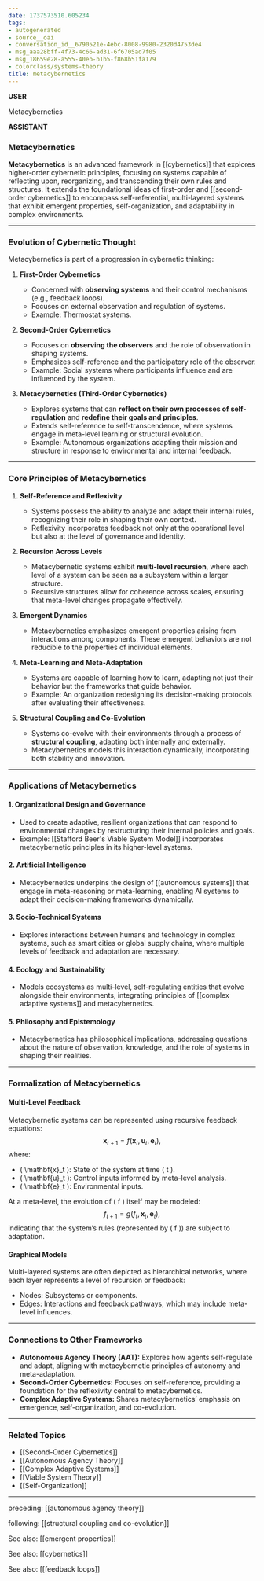 ```yaml
---
date: 1737573510.605234
tags:
- autogenerated
- source__oai
- conversation_id__6790521e-4ebc-8008-9980-2320d4753de4
- msg_aaa28bff-4f73-4c66-ad31-6f6705ad7f05
- msg_18659e28-a555-40eb-b1b5-f868b51fa179
- colorclass/systems-theory
title: metacybernetics
---
```


**USER**

Metacybernetics


**ASSISTANT**

### Metacybernetics

**Metacybernetics** is an advanced framework in [[cybernetics]] that explores higher-order cybernetic principles, focusing on systems capable of reflecting upon, reorganizing, and transcending their own rules and structures. It extends the foundational ideas of first-order and [[second-order cybernetics]] to encompass self-referential, multi-layered systems that exhibit emergent properties, self-organization, and adaptability in complex environments.

---

### Evolution of Cybernetic Thought

Metacybernetics is part of a progression in cybernetic thinking:

1. **First-Order Cybernetics**  
   - Concerned with **observing systems** and their control mechanisms (e.g., feedback loops).  
   - Focuses on external observation and regulation of systems.  
   - Example: Thermostat systems.

2. **Second-Order Cybernetics**  
   - Focuses on **observing the observers** and the role of observation in shaping systems.  
   - Emphasizes self-reference and the participatory role of the observer.  
   - Example: Social systems where participants influence and are influenced by the system.

3. **Metacybernetics (Third-Order Cybernetics)**  
   - Explores systems that can **reflect on their own processes of self-regulation** and **redefine their goals and principles**.  
   - Extends self-reference to self-transcendence, where systems engage in meta-level learning or structural evolution.  
   - Example: Autonomous organizations adapting their mission and structure in response to environmental and internal feedback.

---

### Core Principles of Metacybernetics

1. **Self-Reference and Reflexivity**  
   - Systems possess the ability to analyze and adapt their internal rules, recognizing their role in shaping their own context.
   - Reflexivity incorporates feedback not only at the operational level but also at the level of governance and identity.

2. **Recursion Across Levels**  
   - Metacybernetic systems exhibit **multi-level recursion**, where each level of a system can be seen as a subsystem within a larger structure.  
   - Recursive structures allow for coherence across scales, ensuring that meta-level changes propagate effectively.

3. **Emergent Dynamics**  
   - Metacybernetics emphasizes emergent properties arising from interactions among components. These emergent behaviors are not reducible to the properties of individual elements.  

4. **Meta-Learning and Meta-Adaptation**  
   - Systems are capable of learning how to learn, adapting not just their behavior but the frameworks that guide behavior.  
   - Example: An organization redesigning its decision-making protocols after evaluating their effectiveness.

5. **Structural Coupling and Co-Evolution**  
   - Systems co-evolve with their environments through a process of **structural coupling**, adapting both internally and externally.  
   - Metacybernetics models this interaction dynamically, incorporating both stability and innovation.

---

### Applications of Metacybernetics

#### **1. Organizational Design and Governance**
   - Used to create adaptive, resilient organizations that can respond to environmental changes by restructuring their internal policies and goals.
   - Example: [[Stafford Beer's Viable System Model]] incorporates metacybernetic principles in its higher-level systems.

#### **2. Artificial Intelligence**
   - Metacybernetics underpins the design of [[autonomous systems]] that engage in meta-reasoning or meta-learning, enabling AI systems to adapt their decision-making frameworks dynamically.

#### **3. Socio-Technical Systems**
   - Explores interactions between humans and technology in complex systems, such as smart cities or global supply chains, where multiple levels of feedback and adaptation are necessary.

#### **4. Ecology and Sustainability**
   - Models ecosystems as multi-level, self-regulating entities that evolve alongside their environments, integrating principles of [[complex adaptive systems]] and metacybernetics.

#### **5. Philosophy and Epistemology**
   - Metacybernetics has philosophical implications, addressing questions about the nature of observation, knowledge, and the role of systems in shaping their realities.

---

### Formalization of Metacybernetics

#### **Multi-Level Feedback**
Metacybernetic systems can be represented using recursive feedback equations:
$$
\mathbf{x}_{t+1} = f(\mathbf{x}_t, \mathbf{u}_t, \mathbf{e}_t),
$$
where:
- \( \mathbf{x}_t \): State of the system at time \( t \).
- \( \mathbf{u}_t \): Control inputs informed by meta-level analysis.
- \( \mathbf{e}_t \): Environmental inputs.

At a meta-level, the evolution of \( f \) itself may be modeled:
$$
f_{t+1} = g(f_t, \mathbf{x}_t, \mathbf{e}_t),
$$
indicating that the system’s rules (represented by \( f \)) are subject to adaptation.

#### **Graphical Models**
Multi-layered systems are often depicted as hierarchical networks, where each layer represents a level of recursion or feedback:
- Nodes: Subsystems or components.
- Edges: Interactions and feedback pathways, which may include meta-level influences.

---

### Connections to Other Frameworks

- **Autonomous Agency Theory (AAT):** Explores how agents self-regulate and adapt, aligning with metacybernetic principles of autonomy and meta-adaptation.
- **Second-Order Cybernetics:** Focuses on self-reference, providing a foundation for the reflexivity central to metacybernetics.
- **Complex Adaptive Systems:** Shares metacybernetics’ emphasis on emergence, self-organization, and co-evolution.

---

### Related Topics
- [[Second-Order Cybernetics]]
- [[Autonomous Agency Theory]]
- [[Complex Adaptive Systems]]
- [[Viable System Theory]]
- [[Self-Organization]]


---

preceding: [[autonomous agency theory]]  


following: [[structural coupling and co-evolution]]

See also: [[emergent properties]]


See also: [[cybernetics]]


See also: [[feedback loops]]